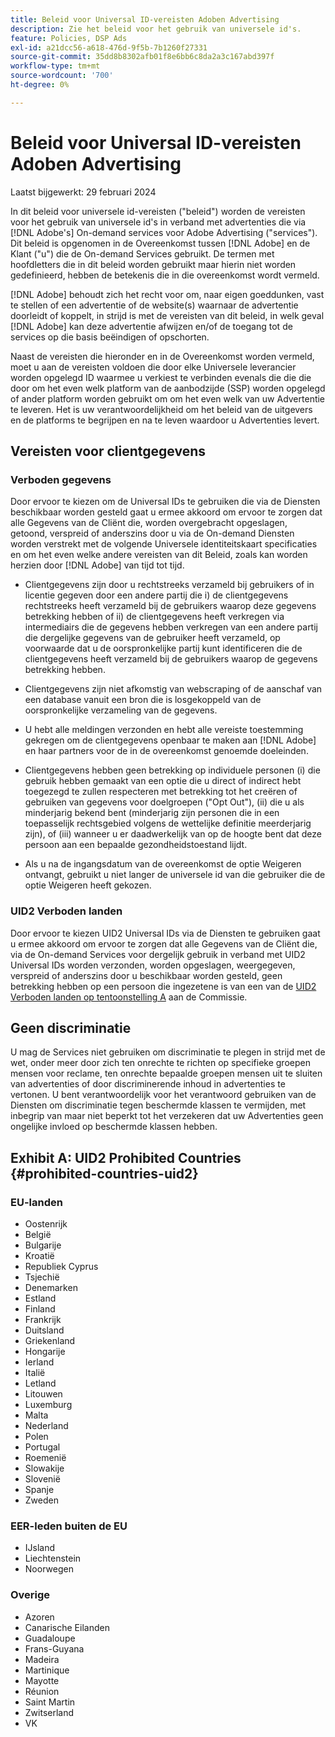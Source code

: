 ```yaml
---
title: Beleid voor Universal ID-vereisten Adoben Advertising
description: Zie het beleid voor het gebruik van universele id's.
feature: Policies, DSP Ads
exl-id: a21dcc56-a618-476d-9f5b-7b1260f27331
source-git-commit: 35dd8b8302afb01f8e6bb6c8da2a3c167abd397f
workflow-type: tm+mt
source-wordcount: '700'
ht-degree: 0%

---
```


# Beleid voor Universal ID-vereisten Adoben Advertising

Laatst bijgewerkt: 29 februari 2024

In dit beleid voor universele id-vereisten (&quot;beleid&quot;) worden de vereisten voor het gebruik van universele id&#39;s in verband met advertenties die via [!DNL Adobe's] On-demand services voor Adobe Advertising (&quot;services&quot;). Dit beleid is opgenomen in de Overeenkomst tussen [!DNL Adobe] en de Klant (&quot;u&quot;) die de On-demand Services gebruikt. De termen met hoofdletters die in dit beleid worden gebruikt maar hierin niet worden gedefinieerd, hebben de betekenis die in die overeenkomst wordt vermeld.

[!DNL Adobe] behoudt zich het recht voor om, naar eigen goeddunken, vast te stellen of een advertentie of de website(s) waarnaar de advertentie doorleidt of koppelt, in strijd is met de vereisten van dit beleid, in welk geval [!DNL Adobe] kan deze advertentie afwijzen en/of de toegang tot de services op die basis beëindigen of opschorten.

Naast de vereisten die hieronder en in de Overeenkomst worden vermeld, moet u aan de vereisten voldoen die door elke Universele leverancier worden opgelegd ID waarmee u verkiest te verbinden evenals die die die door om het even welk platform van de aanbodzijde (SSP) worden opgelegd of ander platform worden gebruikt om om het even welk van uw Advertentie te leveren. Het is uw verantwoordelijkheid om het beleid van de uitgevers en de platforms te begrijpen en na te leven waardoor u Advertenties levert.

## Vereisten voor clientgegevens

### Verboden gegevens

Door ervoor te kiezen om de Universal IDs te gebruiken die via de Diensten beschikbaar worden gesteld gaat u ermee akkoord om ervoor te zorgen dat alle Gegevens van de Cliënt die, worden overgebracht opgeslagen, getoond, verspreid of anderszins door u via de On-demand Diensten worden verstrekt met de volgende Universele identiteitskaart specificaties en om het even welke andere vereisten van dit Beleid, zoals kan worden herzien door [!DNL Adobe] van tijd tot tijd.

* Clientgegevens zijn door u rechtstreeks verzameld bij gebruikers of in licentie gegeven door een andere partij die i) de clientgegevens rechtstreeks heeft verzameld bij de gebruikers waarop deze gegevens betrekking hebben of ii) de clientgegevens heeft verkregen via intermediairs die de gegevens hebben verkregen van een andere partij die dergelijke gegevens van de gebruiker heeft verzameld, op voorwaarde dat u de oorspronkelijke partij kunt identificeren die de clientgegevens heeft verzameld bij de gebruikers waarop de gegevens betrekking hebben.

* Clientgegevens zijn niet afkomstig van webscraping of de aanschaf van een database vanuit een bron die is losgekoppeld van de oorspronkelijke verzameling van de gegevens.

* U hebt alle meldingen verzonden en hebt alle vereiste toestemming gekregen om de clientgegevens openbaar te maken aan [!DNL Adobe] en haar partners voor de in de overeenkomst genoemde doeleinden.

* Clientgegevens hebben geen betrekking op individuele personen (i) die gebruik hebben gemaakt van een optie die u direct of indirect hebt toegezegd te zullen respecteren met betrekking tot het creëren of gebruiken van gegevens voor doelgroepen (&quot;Opt Out&quot;), (ii) die u als minderjarig bekend bent (minderjarig zijn personen die in een toepasselijk rechtsgebied volgens de wettelijke definitie meerderjarig zijn), of (iii) wanneer u er daadwerkelijk van op de hoogte bent dat deze persoon aan een bepaalde gezondheidstoestand lijdt.

* Als u na de ingangsdatum van de overeenkomst de optie Weigeren ontvangt, gebruikt u niet langer de universele id van die gebruiker die de optie Weigeren heeft gekozen.

### UID2 Verboden landen

Door ervoor te kiezen UID2 Universal IDs via de Diensten te gebruiken gaat u ermee akkoord om ervoor te zorgen dat alle Gegevens van de Cliënt die, via de On-demand Services voor dergelijk gebruik in verband met UID2 Universal IDs worden verzonden, worden opgeslagen, weergegeven, verspreid of anderszins door u beschikbaar worden gesteld, geen betrekking hebben op een persoon die ingezetene is van een van de [UID2 Verboden landen op tentoonstelling A](#prohibited-countries-uid2) aan de Commissie.

## Geen discriminatie

U mag de Services niet gebruiken om discriminatie te plegen in strijd met de wet, onder meer door zich ten onrechte te richten op specifieke groepen mensen voor reclame, ten onrechte bepaalde groepen mensen uit te sluiten van advertenties of door discriminerende inhoud in advertenties te vertonen. U bent verantwoordelijk voor het verantwoord gebruiken van de Diensten om discriminatie tegen beschermde klassen te vermijden, met inbegrip van maar niet beperkt tot het verzekeren dat uw Advertenties geen ongelijke invloed op beschermde klassen hebben.

## Exhibit A: UID2 Prohibited Countries {#prohibited-countries-uid2}

### EU-landen

* Oostenrijk
* België
* Bulgarije
* Kroatië
* Republiek Cyprus
* Tsjechië
* Denemarken
* Estland
* Finland
* Frankrijk
* Duitsland
* Griekenland
* Hongarije
* Ierland
* Italië
* Letland
* Litouwen
* Luxemburg
* Malta
* Nederland
* Polen
* Portugal
* Roemenië
* Slowakije
* Slovenië
* Spanje
* Zweden

### EER-leden buiten de EU

* IJsland
* Liechtenstein
* Noorwegen

### Overige

* Azoren
* Canarische Eilanden
* Guadaloupe
* Frans-Guyana
* Madeira
* Martinique
* Mayotte
* Réunion
* Saint Martin
* Zwitserland
* VK
